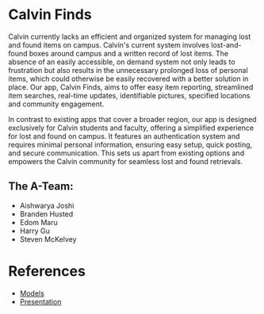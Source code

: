 # Calvin Finds

Calvin currently lacks an efficient and organized system for managing lost and found items on campus. Calvin's current system involves lost-and-found boxes around campus and a written record of lost items. The absence of an easily accessible, on demand system not only leads to frustration but also results in the unnecessary prolonged loss of personal items, which could otherwise be easily recovered with a better solution in place. Our app, Calvin Finds, aims to offer easy item reporting, streamlined item searches, real-time updates, identifiable pictures, specified locations and community engagement. 

In contrast to existing apps that cover a broader region, our app is designed exclusively for Calvin students and faculty, offering a simplified experience for lost and found on campus. It features an authentication system and requires minimal personal information, ensuring easy setup, quick posting, and secure communication. This sets us apart from existing options and empowers the Calvin community for seamless lost and found retrievals.

## The A-Team: 
- Aishwarya Joshi 
- Branden Husted 
- Edom Maru 
- Harry Gu
- Steven McKelvey

# References
- [Models](https://github.com/calvin-cs262-fall2023-teamA/project/tree/main/images)
- <a href="https://github.com/calvin-cs262-fall2023-teamA/project/blob/main/presentations/Presentation.pptx" download>Presentation</a>

